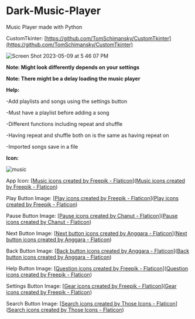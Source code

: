 # Dark-Music-Player

Music Player made with Python

CustomTkinter: [https://github.com/TomSchimansky/CustomTkinter](https://github.com/TomSchimansky/CustomTkinter)

![Screen Shot 2023-05-09 at 5 46 07 PM](https://github.com/Darkshadogt/Dark-Music-Player/assets/122583206/59c0f971-697a-4cde-b56b-5efc306fd6e7)

**Note: Might look differently depends on your settings**

**Note: There might be a delay loading the music player**


**Help:**



-Add playlists and songs using the settings button


-Must have a playlist before adding a song


-Different functions including repeat and shuffle


-Having repeat and shuffle both on is the same as having repeat on


-Imported songs save in a file


**Icon:**

![music](https://github.com/Darkshadogt/Dark-Auto/assets/122583206/fd8304f4-9f08-4669-ba8c-9389dd2f7ec6)

App Icon: [<a href="https://www.flaticon.com/free-icons/music" title="music icons">Music icons created by Freepik - Flaticon</a>](<a href="https://www.flaticon.com/free-icons/music" title="music icons">Music icons created by Freepik - Flaticon</a>)

Play Button Image: [<a href="https://www.flaticon.com/free-icons/play" title="play icons">Play icons created by Freepik - Flaticon</a>](<a href="https://www.flaticon.com/free-icons/play" title="play icons">Play icons created by Freepik - Flaticon</a>)

Pause Button Image: [<a href="https://www.flaticon.com/free-icons/pause" title="pause icons">Pause icons created by Chanut - Flaticon</a>](<a href="https://www.flaticon.com/free-icons/pause" title="pause icons">Pause icons created by Chanut - Flaticon</a>)

Next Button Image: [<a href="https://www.flaticon.com/free-icons/next-button" title="next button icons">Next button icons created by Anggara - Flaticon</a>](<a href="https://www.flaticon.com/free-icons/next-button" title="next button icons">Next button icons created by Anggara - Flaticon</a>)

Back Button Image: [<a href="https://www.flaticon.com/free-icons/back-button" title="back button icons">Back button icons created by Anggara - Flaticon</a>](<a href="https://www.flaticon.com/free-icons/back-button" title="back button icons">Back button icons created by Anggara - Flaticon</a>)

Help Button Image: [<a href="https://www.flaticon.com/free-icons/question" title="question icons">Question icons created by Freepik - Flaticon</a>](<a href="https://www.flaticon.com/free-icons/question" title="question icons">Question icons created by Freepik - Flaticon</a>)

Settings Button Image: [<a href="https://www.flaticon.com/free-icons/gear" title="gear icons">Gear icons created by Freepik - Flaticon</a>](<a href="https://www.flaticon.com/free-icons/gear" title="gear icons">Gear icons created by Freepik - Flaticon</a>)

Search Button Image: [<a href="https://www.flaticon.com/free-icons/search" title="search icons">Search icons created by Those Icons - Flaticon</a>](<a href="https://www.flaticon.com/free-icons/search" title="search icons">Search icons created by Those Icons - Flaticon</a>)
